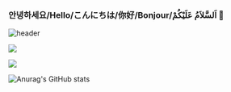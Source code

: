 ### 안녕하세요/Hello/こんにちは/你好/Bonjour/اَلسَّلاَمُ عَلَيْكُمْ 👋

<!--
**shinc17/shinc17** is a ✨ _special_ ✨ repository because its `README.md` (this file) appears on your GitHub profile.

Here are some ideas to get you started:

- 🔭 I’m currently working on ...
- 🌱 I’m currently learning ...
- 👯 I’m looking to collaborate on ...
- 🤔 I’m looking for help with ...
- 💬 Ask me about ...
- 📫 How to reach me: ...
- 😄 Pronouns: ...
- ⚡ Fun fact: ...
-->

![header](https://capsule-render.vercel.app/api?type=waving&color=auto&height=300&section=header&text=Shin's%20GitHub&fontSize=70)

<a href="버튼을 눌렀을 때 이동할 링크" target="_blank"><img src="https://img.shields.io/badge/changyu9803@gmail.com-FFFFFF?style=social&logo=Gmail&logoColor=EA4335"/></a>

<a href="https://www.instagram.com/03_23_98/" target="_blank"><img src="https://img.shields.io/badge/03_23_98-FFFFFF?style=social&logo=Instagram&logoColor=E4405F"/></a>

![Anurag's GitHub stats](https://github-readme-stats.vercel.app/api?username=shinc17&show_icons=true&theme=radical)
